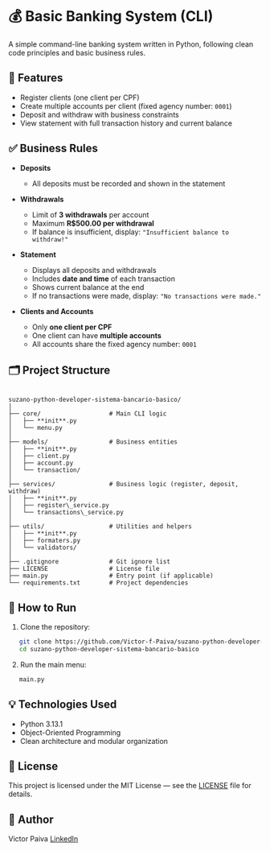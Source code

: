 # 💰 Basic Banking System (CLI)

A simple command-line banking system written in Python, following clean code principles and basic business rules.

## 📌 Features

- Register clients (one client per CPF)
- Create multiple accounts per client (fixed agency number: `0001`)
- Deposit and withdraw with business constraints
- View statement with full transaction history and current balance

## ✅ Business Rules

- **Deposits**
  - All deposits must be recorded and shown in the statement

- **Withdrawals**
  - Limit of **3 withdrawals** per account
  - Maximum **R$500.00 per withdrawal**
  - If balance is insufficient, display: `"Insufficient balance to withdraw!"`

- **Statement**
  - Displays all deposits and withdrawals
  - Includes **date and time** of each transaction
  - Shows current balance at the end
  - If no transactions were made, display: `"No transactions were made."`

- **Clients and Accounts**
  - Only **one client per CPF**
  - One client can have **multiple accounts**
  - All accounts share the fixed agency number: `0001`

## 🗂️ Project Structure

```

suzano-python-developer-sistema-bancario-basico/
│
├── core/                   # Main CLI logic
│   ├── **init**.py
│   └── menu.py
│
├── models/                 # Business entities
│   ├── **init**.py
│   ├── client.py
│   ├── account.py
│   └── transaction/
│
├── services/               # Business logic (register, deposit, withdraw)
│   ├── **init**.py
│   ├── register\_service.py
│   └── transactions\_service.py
│
├── utils/                  # Utilities and helpers
│   ├── **init**.py
│   ├── formaters.py
│   └── validators/
│
├── .gitignore              # Git ignore list
├── LICENSE                 # License file
├── main.py                 # Entry point (if applicable)
└── requirements.txt        # Project dependencies

````

## 🚀 How to Run

1. Clone the repository:

```bash
   git clone https://github.com/Victor-f-Paiva/suzano-python-developer-sistema-bancario-basico.git
   cd suzano-python-developer-sistema-bancario-basico
```

2. Run the main menu:

```bash
   main.py
```

## 💡 Technologies Used

* Python 3.13.1
* Object-Oriented Programming
* Clean architecture and modular organization

## 📄 License

This project is licensed under the MIT License — see the [LICENSE](LICENSE) file for details.

## 🧠 Author

Victor Paiva
[LinkedIn](https://www.linkedin.com/in/victor-paiva-b4392ab7/)

